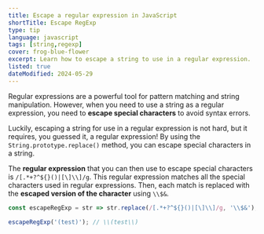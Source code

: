 ```yaml
---
title: Escape a regular expression in JavaScript
shortTitle: Escape RegExp
type: tip
language: javascript
tags: [string,regexp]
cover: frog-blue-flower
excerpt: Learn how to escape a string to use in a regular expression.
listed: true
dateModified: 2024-05-29
---
```


Regular expressions are a powerful tool for pattern matching and string manipulation. However, when you need to use a string as a regular expression, you need to **escape special characters** to avoid syntax errors.

Luckily, escaping a string for use in a regular expression is not hard, but it requires, you guessed it, a regular expression! By using the `String.prototype.replace()` method, you can escape special characters in a string.

The **regular expression** that you can then use to escape special characters is `/[.*+?^${}()|[\]\\]/g`. This regular expression matches all the special characters used in regular expressions. Then, each match is replaced with the **escaped version of the character** using `\\$&`.

```js
const escapeRegExp = str => str.replace(/[.*+?^${}()|[\]\\]/g, '\\$&');

escapeRegExp('(test)'); // \\(test\\)
```
